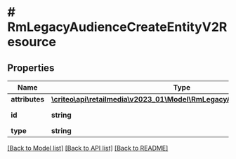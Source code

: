 # # RmLegacyAudienceCreateEntityV2Resource

## Properties

Name | Type | Description | Notes
------------ | ------------- | ------------- | -------------
**attributes** | [**\criteo\api\retailmedia\v2023_01\Model\RmLegacyAudienceCreateEntityV2**](RmLegacyAudienceCreateEntityV2.md) |  | [optional]
**id** | **string** | Id of the entity | [optional]
**type** | **string** |  | [optional]

[[Back to Model list]](../../README.md#models) [[Back to API list]](../../README.md#endpoints) [[Back to README]](../../README.md)
